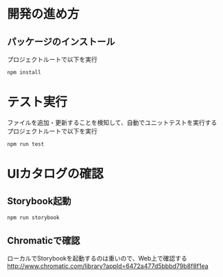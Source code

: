 # 開発の進め方

## パッケージのインストール
プロジェクトルートで以下を実行
```bash
npm install
```

# テスト実行
ファイルを追加・更新することを検知して、自動でユニットテストを実行する<br>
プロジェクトルートで以下を実行
```bash
npm run test
```

# UIカタログの確認
## Storybook起動
```bash
npm run storybook
```

## Chromaticで確認
ローカルでStorybookを起動するのは重いので、Web上で確認する<br>
http://www.chromatic.com/library?appId=6472a477d5bbbd79b8f8f1ea
